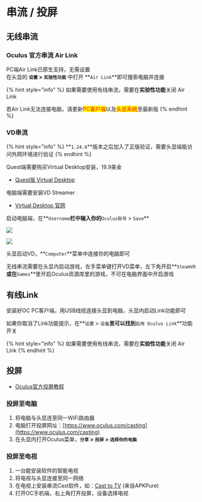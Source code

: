 # 串流 / 投屏

## 无线串流

### Oculus 官方串流 Air Link

PC端Air Link已原生支持，无需设置\
在头显的 **`设置` > `实验性功能`** 中打开 **`Air Link`**即可搜索电脑并连接

{% hint style="info" %}
如果需要使用有线串流，需要在**实验性功能**关闭 Air Link

若Air Link无法连接电脑，请更新<mark style="color:red;">PC客户端</mark>以及<mark style="color:red;">头显系统</mark>至最新版
{% endhint %}

### VD串流

{% hint style="info" %}
**`1.24.6`**版本之后加入了正版验证，需要头显端能访问外网环境进行验证
{% endhint %}

Quest端需要购买Virtual Desktop安装，19.9美金

* [Quest版 Virtual Desktop](https://www.oculus.com/experiences/quest/2017050365004772)

电脑端需要安装VD Streamer

* [Virtual Desktop 官网](https://www.vrdesktop.net/)

启动电脑端，在**`Username`**栏中输入你的**`Oculus账号` > `Save`**

![](https://fastly.jsdelivr.net/gh/EYW-015/Oculus-guide-China/img/ochome/oc\_account.png)

![](https://fastly.jsdelivr.net/gh/EYW-015/Oculus-guide-China/img/ochome/vd\_username.png)

头显启动VD，**`Computer`**菜单中连接你的电脑即可

无线串流需要在头显内启动游戏，左手菜单键打开VD菜单，左下角开启**`SteamVR`**或在**`Games`**里开启Oculus资源库里的游戏，不可在电脑界面中开启游戏

## 有线Link

安装好OC PC客户端，用USB线缆连接头显到电脑，头显内启动Link功能即可

如果你取消了Link功能提示，在**`设置` > `设备`**里可以找到**`启用 Oculus Link`**功能开关

{% hint style="info" %}
如果需要使用有线串流，需要在**实验性功能**关闭 Air Link
{% endhint %}

## 投屏

* [Oculus官方投屏教程](https://support.oculus.com/articles/in-vr-experiences/oculus-features/cast-with-quest-2/?locale=zh\_CN)

### 投屏至电脑

1. 将电脑与头显连至同一WiFi路由器
2. 电脑打开投屏网址：[https://www.oculus.com/casting](https://www.oculus.com/casting)
3. 在头显内打开Oculus菜单，**`分享` > `投屏` > `选择你的电脑`**

### 投屏至电视

1. 一台能安装软件的智能电视
2. 将电视与头显连接至同一网络
3. 在电视上安装串流Cast软件，如：[Cast to TV](https://apkpure.com/cn/cast-to-tv-chromecast-roku-stream-phone-to-tv/cast.video.screenmirroring.casttotv) (来自APKPure)
4. 打开OC手机端，右上角打开投屏，设备选择电视
